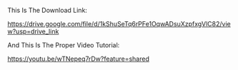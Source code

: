 This Is The Download Link:

https://drive.google.com/file/d/1kShuSeTq6rPFe1OqwADsuXzpfxgVlC82/view?usp=drive_link


And This Is The Proper Video Tutorial:

https://youtu.be/wTNepeq7rDw?feature=shared
